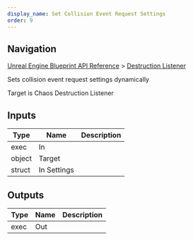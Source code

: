```yaml
---
display_name: Set Collision Event Request Settings
order: 9
---
```

## Navigation

[Unreal Engine Blueprint API Reference](https://dev.epicgames.com/documentation/en-us/unreal-engine/BlueprintAPI) > [Destruction Listener](https://dev.epicgames.com/documentation/en-us/unreal-engine/BlueprintAPI/DestructionListener)

Sets collision event request settings dynamically

Target is Chaos Destruction Listener

## Inputs

| Type | Name | Description |
| --- | --- | --- |
| exec | In |  |
| object | Target |  |
| struct | In Settings |  |

## Outputs

| Type | Name | Description |
| --- | --- | --- |
| exec | Out |  |
